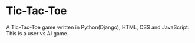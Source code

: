 # Tic-Tac-Toe
A Tic-Tac-Toe game written in Python(Django), HTML, CSS and JavaScript.
This is a user vs AI game.
